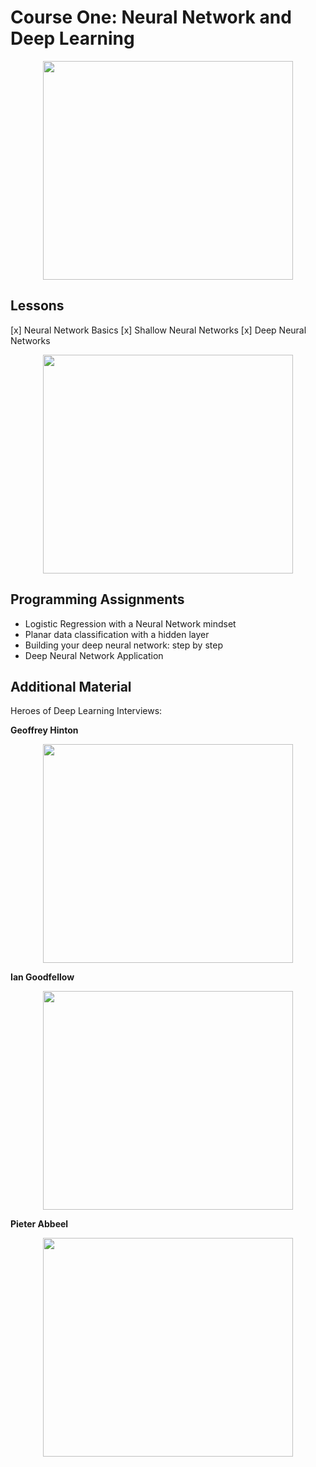 # Course One: Neural Network and Deep Learning

<p align="center">
<img src="" width="400px" height="350px">
</p>


## Lessons


[x] Neural Network Basics
[x] Shallow Neural Networks
[x] Deep Neural Networks


<p align="center">
<img src="" width="400px" height="350px">
</p>



## Programming Assignments

- Logistic Regression with a Neural Network mindset
- Planar data classification with a hidden layer
- Building your deep neural network: step by step
- Deep Neural Network Application



## Additional Material

Heroes of Deep Learning Interviews:

**Geoffrey Hinton**
<p align="center">
<img src="" width="400px" height="350px">
</p>

**Ian Goodfellow**
<p align="center">
<img src="" width="400px" height="350px">
</p>

**Pieter Abbeel**
<p align="center">
<img src="" width="400px" height="350px">
</p>